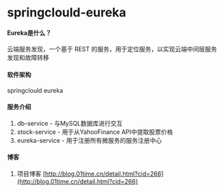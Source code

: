 # springclould-eureka

#### Eureka是什么？
云端服务发现，一个基于 REST 的服务，用于定位服务，以实现云端中间层服务发现和故障转移

#### 软件架构
springclould
eureka


#### 服务介绍

1. db-service - 与MySQL数据库进行交互
2. stock-service - 用于从YahooFinance API中提取股票价格
3. eureka-service - 用于注册所有微服务的服务注册中心

#### 博客

1. 项目博客 [http://blog.01time.cn/detail.html?cid=266](http://blog.01time.cn/detail.html?cid=266)
